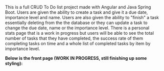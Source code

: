 This is a full CRUD To Do list project made with Angular and Java Spring Boot. Users are given the ability to create a task and give it a due date, importance level and name. Users are also given the ability to "finish" a task 
essentially deleting from the the database or they can update a task to change the due date, name or the importance level. There is a personal stats page that is a work in progress but users will be able to see the total number of 
tasks that they have completed, the success rate of them completing tasks on time and a whole list of completed tasks by item by importance level. 

**Below is the front page (WORK IN PROGRESS, still finishing up some styling):**

